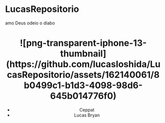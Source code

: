 # LucasRepositorio
amo Deus odeio o diabo
<!DOCTYPE html>
<html lang="en">
<head>
    <meta charset="UTF-8">
    <meta http-equiv="X-UA-Compatible" content="IE=edge">
    <meta name="viewport" content="width=device-width, initial-scale=1.0">
    <title>50% DE DESCONTO NA COMPRA DO IPHONE 13 APENAS HOJE</title>
    <link rel="stylesheet" href="style.css">
</head>
<body>
    <header>
        <h1> ![png-transparent-iphone-13-thumbnail](https://github.com/lucasIoshida/LucasRepositorio/assets/162140061/8b0499c1-b1d3-4098-98d6-645b014776f0)
 </h1>
        <ul>
            <li>Ceppat</li>
            <li>Lucas Bryan</li>
        </ul>
    </header>

</body> 
</html>
